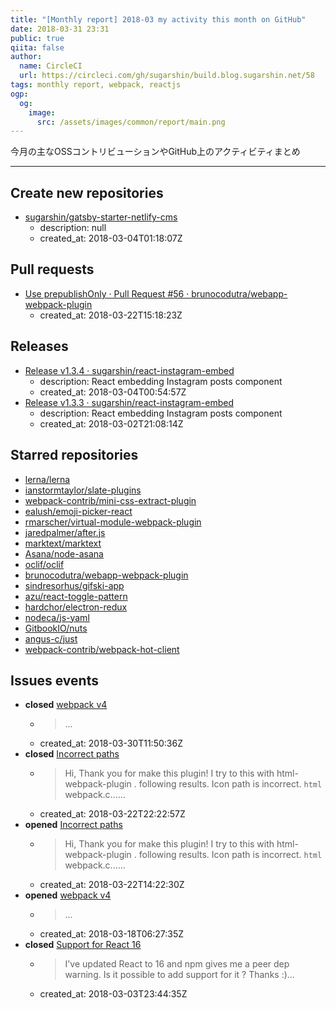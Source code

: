 ```yaml
---
title: "[Monthly report] 2018-03 my activity this month on GitHub"
date: 2018-03-31 23:31
public: true
qiita: false
author:
  name: CircleCI
  url: https://circleci.com/gh/sugarshin/build.blog.sugarshin.net/58
tags: monthly report, webpack, reactjs
ogp:
  og:
    image:
      src: /assets/images/common/report/main.png
---
```


今月の主なOSSコントリビューションやGitHub上のアクティビティまとめ

***

## Create new repositories

- [sugarshin/gatsby-starter-netlify-cms](https://github.com/sugarshin/gatsby-starter-netlify-cms)
  - description: null
  - created_at: 2018-03-04T01:18:07Z

## Pull requests

- [Use prepublishOnly · Pull Request #56 · brunocodutra/webapp-webpack-plugin](https://github.com/brunocodutra/webapp-webpack-plugin/pull/56)
  - created_at: 2018-03-22T15:18:23Z

## Releases

- [Release v1.3.4 · sugarshin/react-instagram-embed](https://github.com/sugarshin/react-instagram-embed/releases/tag/v1.3.4)
  - description: React embedding Instagram posts component
  - created_at: 2018-03-04T00:54:57Z
- [Release v1.3.3 · sugarshin/react-instagram-embed](https://github.com/sugarshin/react-instagram-embed/releases/tag/v1.3.3)
  - description: React embedding Instagram posts component
  - created_at: 2018-03-02T21:08:14Z

## Starred repositories

- [lerna/lerna](https://github.com/lerna/lerna)
- [ianstormtaylor/slate-plugins](https://github.com/ianstormtaylor/slate-plugins)
- [webpack-contrib/mini-css-extract-plugin](https://github.com/webpack-contrib/mini-css-extract-plugin)
- [ealush/emoji-picker-react](https://github.com/ealush/emoji-picker-react)
- [rmarscher/virtual-module-webpack-plugin](https://github.com/rmarscher/virtual-module-webpack-plugin)
- [jaredpalmer/after.js](https://github.com/jaredpalmer/after.js)
- [marktext/marktext](https://github.com/marktext/marktext)
- [Asana/node-asana](https://github.com/Asana/node-asana)
- [oclif/oclif](https://github.com/oclif/oclif)
- [brunocodutra/webapp-webpack-plugin](https://github.com/brunocodutra/webapp-webpack-plugin)
- [sindresorhus/gifski-app](https://github.com/sindresorhus/gifski-app)
- [azu/react-toggle-pattern](https://github.com/azu/react-toggle-pattern)
- [hardchor/electron-redux](https://github.com/hardchor/electron-redux)
- [nodeca/js-yaml](https://github.com/nodeca/js-yaml)
- [GitbookIO/nuts](https://github.com/GitbookIO/nuts)
- [angus-c/just](https://github.com/angus-c/just)
- [webpack-contrib/webpack-hot-client](https://github.com/webpack-contrib/webpack-hot-client)

## Issues events

- **closed** [webpack v4](https://github.com/sugarshin/blog.sugarshin.net/issues/311)
  - > ...
  - created_at: 2018-03-30T11:50:36Z
- **closed** [Incorrect paths](https://github.com/brunocodutra/webapp-webpack-plugin/issues/55)
  - > Hi, Thank you for make this plugin! I try to this with html-webpack-plugin . following results. Icon path is incorrect. `html ` webpack.c......
  - created_at: 2018-03-22T22:22:57Z
- **opened** [Incorrect paths](https://github.com/brunocodutra/webapp-webpack-plugin/issues/55)
  - > Hi, Thank you for make this plugin! I try to this with html-webpack-plugin . following results. Icon path is incorrect. `html ` webpack.c......
  - created_at: 2018-03-22T14:22:30Z
- **opened** [webpack v4](https://github.com/sugarshin/blog.sugarshin.net/issues/311)
  - > ...
  - created_at: 2018-03-18T06:27:35Z
- **closed** [Support for React 16](https://github.com/sugarshin/react-instagram-embed/issues/22)
  - > I've updated React to 16 and npm gives me a peer dep warning. Is it possible to add support for it ? Thanks :)...
  - created_at: 2018-03-03T23:44:35Z

